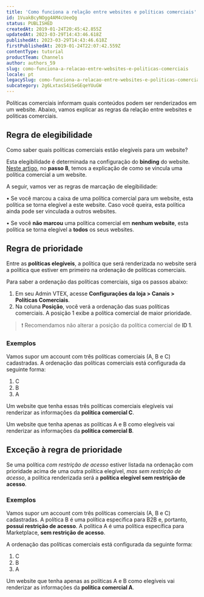 ```yaml
---
title: 'Como funciona a relação entre websites e políticas comerciais'
id: 1VuakBcyNOgg4AM4cUeeQg
status: PUBLISHED
createdAt: 2019-01-24T20:45:42.855Z
updatedAt: 2023-03-29T14:43:46.618Z
publishedAt: 2023-03-29T14:43:46.618Z
firstPublishedAt: 2019-01-24T22:07:42.559Z
contentType: tutorial
productTeam: Channels
author: authors_59
slug: como-funciona-a-relacao-entre-websites-e-politicas-comerciais
locale: pt
legacySlug: como-funciona-a-relacao-entre-websites-e-politicas-comerciais
subcategory: 2g6LxtasS4iSeGEqeYUuGW
---
```


Políticas comerciais informam quais conteúdos podem ser renderizados em um website. Abaixo, vamos explicar as regras da relação entre websites e politicas comerciais. 

## Regra de elegibilidade

Como saber quais políticas comerciais estão elegíveis para um website? 

Esta elegibilidade é determinada na configuração do __binding__ do website. [Neste artigo](/pt/tutorial/vincular-um-account-name-a-um-website-binding), no __passo 8__, temos a explicação de como se vincula uma política comercial a um website. 

A seguir, vamos ver as regras de marcação de elegibilidade:

&bull; Se você marcou a caixa de uma política comercial para um website, esta política se torna elegível a este website. Caso você queira, esta política ainda pode ser vinculada a outros websites.

&bull; Se você __não marcou__ uma política comercial em __nenhum website__, esta política se torna elegível a __todos__ os seus websites.

## Regra de prioridade

Entre as __políticas elegíveis__, a política que será renderizada no website será a política que estiver em primeiro na ordenação de políticas comerciais.

Para saber a ordenação das políticas comerciais, siga os passos abaixo:

1. Em seu Admin VTEX, acesse **Configurações da loja > Canais > Políticas Comerciais**.
2. Na coluna __Posição__, você verá a ordenação das suas políticas comerciais. A posição 1 exibe a política comercial de maior prioridade.

>❗ Recomendamos não alterar a posição da política comercial de **ID 1**.

### Exemplos

Vamos supor um account com três políticas comerciais (A, B e  C) cadastradas. A ordenação das políticas comerciais está configurada da seguinte forma:

1. C
2. B
3. A

Um website que tenha essas três políticas comerciais elegíveis vai renderizar as informações da __política comercial C__.

Um website que tenha apenas as políticas A e B como elegíveis vai renderizar as informações da __política comercial B__.

## Exceção à regra de prioridade

Se uma política *com restrição de acesso* estiver listada na ordenação com prioridade acima de uma outra política elegível, *mas sem restrição de acesso*, a política renderizada será a __política elegível sem restrição de acesso__.

### Exemplos

Vamos supor um account com três políticas comerciais (A, B e  C) cadastradas. A política B é uma política específica para B2B e, portanto, __possui restrição de acesso__. A política A é uma política específica para Marketplace, __sem restrição de acesso__.

A ordenação das políticas comerciais está configurada da seguinte forma:

1. C
2. B
3. A

Um website que tenha apenas as políticas A e B como elegíveis vai renderizar as informações da __política comercial A__.
